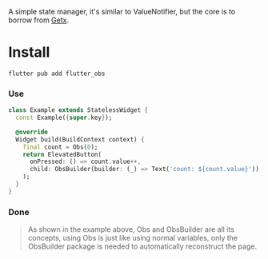 A simple state manager, it's similar to ValueNotifier, but the core is to borrow
from [Getx](https://github.com/jonataslaw/getx).

# Install

```
flutter pub add flutter_obs
```

### Use

```dart
class Example extends StatelessWidget {
  const Example({super.key});

  @override
  Widget build(BuildContext context) {
    final count = Obs(0);
    return ElevatedButton(
      onPressed: () => count.value++,
      child: ObsBuilder(builder: (_) => Text('count: ${count.value}')),
    );
  }
}
```

### Done

> As shown in the example above, Obs and ObsBuilder are all its concepts, using Obs is just like
> using normal variables, only the ObsBuilder package is needed to automatically reconstruct the
> page.

